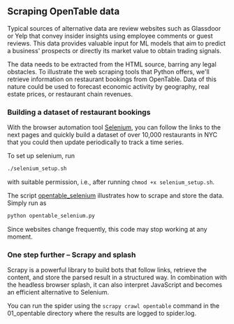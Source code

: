 ## Scraping OpenTable data

Typical sources of alternative data are review websites such as Glassdoor or Yelp that convey insider insights using employee comments or guest reviews. This data provides valuable input for ML models that aim to predict a business' prospects or directly its market value to obtain trading signals.

The data needs to be extracted from the HTML source, barring any legal obstacles. To illustrate the web scraping tools that Python offers, we'll retrieve information on restaurant bookings from OpenTable. Data of this nature could be used to forecast economic activity by geography, real estate prices, or restaurant chain revenues.

### Building a dataset of restaurant bookings

With the browser automation tool [Selenium](https://www.seleniumhq.org/), you can follow the links to the next pages and quickly build a dataset of over 10,000 restaurants in NYC that you could then update periodically to track a time series.

To set up selenium, run 
```bash
./selenium_setup.sh
```
with suitable permission, i.e., after running `chmod +x selenium_setup.sh`.

The script [opentable_selenium](opentable_selenium.py) illustrates how to scrape and store the data. Simply run as 
```python
python opentable_selenium.py
```

Since websites change frequently, this code may stop working at any moment.

### One step further – Scrapy and splash

Scrapy is a powerful library to build bots that follow links, retrieve the content, and store the parsed result in a structured way. In combination with the headless browser splash, it can also interpret JavaScript and becomes an efficient alternative to Selenium. 

You can run the spider using the `scrapy crawl opentable` command in the 01_opentable directory where the results are logged to spider.log.




